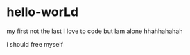 # hello-worLd
my first not the last
I love to code but  Iam alone
hhahhahahah

i should free myself
